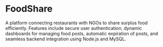 # FoodShare
A platform connecting restaurants with NGOs to share surplus food efficiently. Features include secure user authentication, dynamic dashboards for managing food posts, automatic expiration of posts, and seamless backend integration using Node.js and MySQL.
